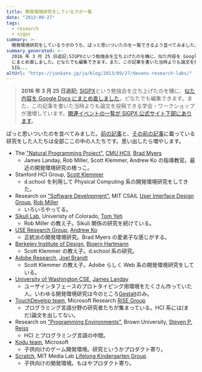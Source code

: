 ```yaml
---
title: 開発環境研究をしているラボ一覧
date: "2013-09-27"
tags:
  - research
  - sigpx
summary: >-
  開発環境研究をしているラボのうち、ぱっと思いついたのを一覧できるよう並べてみました。誰でも編集できる Google Docs へのリンクや、 SIGPX をはじめとする関連イベントにも言及しています。
summary_generated: >-
  2016 年 3 月 25 日追記;SIGPXという勉強会を立ち上げたのを機に、似た内容を Google Docs
  にまとめ直しました。どなたでも編集できます。また、この記事を書いた当時よりも論文を投稿できる学会・ワークショップが激増しています。関連イベントの一覧が
  SIG...
altUrl: "https://junkato.jp/ja/blog/2013/09/27/devenv-research-labs/"
---
```


> **2016 年 3 月 25 日追記;** [SIGPX](http://sigpx.org)という勉強会を立ち上げたのを機に、[似た内容を Google Docs にまとめ直しました](https://docs.google.com/document/d/176yfANBFr0txgYJSROFPEdGkPwXhicrP9YZu_bJlgyg/edit)。どなたでも編集できます。また、この記事を書いた当時よりも論文を投稿できる学会・ワークショップが激増しています。[関連イベントの一覧が SIGPX 公式サイト下部にあります](http://sigpx.org/#related-events)。

ぱっと思いついたのを並べてみました。[前の記事](/ja/posts/2013-09-16-devenv-research-hci-retreat/ "“開発環境の研究”とは？ / HCI編 補遺")と、[その前の記事](/ja/posts/2012-11-21-devenv-research-hci/ "“開発環境の研究”とは？ / HCI編")に載っている研究をした人たちは全部ここの中の人たちです。思い出したら増やします。

- The ["Natural Programming Project"](http://www.cs.cmu.edu/~NatProg/), [CMU HCII](http://www.hcii.cmu.edu/), [Brad Myers](http://www.cs.cmu.edu/~bam/)
  - James Landay, Rob Miller, Scott Klemmer, Andrew Ko の指導教官。最近の開発環境研究の根っこ。
- Stanford HCI Group, [Scott Klemmer](http://hci.stanford.edu/srk/)
  - d.school を利用して Physical Computing 系の開発環境研究をしてきた。
- Research on ["Software Development"](http://groups.csail.mit.edu/uid/research.shtml#soft), MIT CSAIL [User Interface Design Group](http://uid.csail.mit.edu/), [Rob Miller](http://people.csail.mit.edu/rcm/)
  - いろいろやってる。
- [Sikuli Lab](http://lab.sikuli.org/about/), Univeristy of Colorado, [Tom Yeh](http://tomyeh.info/)
  - Rob Miller の教え子。Sikuli 関係の研究を続けている。
- [USE Research Group](http://usegroup.ischool.uw.edu/), [Andrew Ko](http://faculty.washington.edu/ajko/)
  - 正統派の開発環境研究。Brad Myers の愛弟子な感じがする。
- [Berkeley Institute of Design](http://bid.berkeley.edu/), [Bjoern Hartmann](http://www.cs.berkeley.edu/~bjoern/)
  - Scott Klemmer の教え子。d.school 系の研究。
- [Adobe Research](http://www.adobe.com/technology.html), [Joel Brandt](http://www.adobe.com/technology/people/san-francisco/joel-brandt.html)
  - Scott Klemmer の教え子。Adobe らしく Web 系の開発環境研究をしている。
- [University of Washington CSE](http://www.cs.washington.edu/), [James Landay](http://homes.cs.washington.edu/~landay/)
  - ユーザインタフェースのプロトタイピング用環境をたくさん作っていた人。いわゆる開発環境研究は今のところ[Gestalt](http://research.microsoft.com/apps/pubs/default.aspx?id=141330)のみ。
- [TouchDevelop team](http://research.microsoft.com/en-us/projects/touchdevelop/), Microsoft Research [RiSE Group](http://research.microsoft.com/en-us/groups/rise/default.aspx)
  - プログラミング言語分野の研究者たちが集まっている。HCI 系には(まだ)論文を出してない。
- Research on ["Programming Environments"](http://cs.brown.edu/~spr/research/env.html), Brown University, [Steven P. Reiss](http://cs.brown.edu/~spr/)
  - HCI とプログラミング言語の中間。
- [Kodu team](http://research.microsoft.com/en-us/projects/kodu/), Microsoft
  - 子供向けのゲーム開発環境。研究というかプロダクト寄り。
- [Scratch](http://scratch.mit.edu/), MIT Media Lab [Lifelong Kindergarten Group](http://llk.media.mit.edu/)
  - 子供向けの開発環境。もはやプロダクト寄り。
